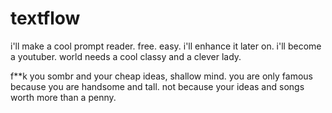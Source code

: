 # textflow
i'll make a cool prompt reader. free. easy. i'll enhance it later on.
i'll become a youtuber. world needs a cool classy and a clever lady. 

f**k you sombr and your cheap ideas, shallow mind. you are only famous because you are handsome and tall. not because your ideas and songs worth more than a penny.
